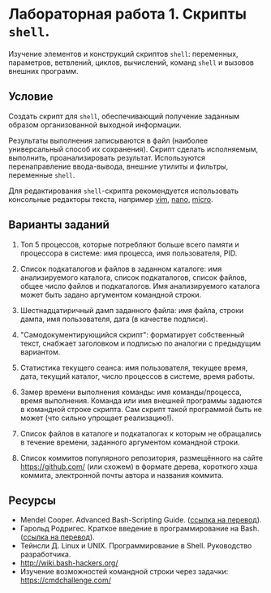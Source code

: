 # Лабораторная работа 1. Скрипты `shell`.

Изучение элементов и конструкций скриптов `shell`: переменных, параметров, ветвлений, циклов, вычислений, команд `shell` и вызовов внешних программ.

## Условие

Создать скрипт для `shell`, обеспечивающий получение заданным образом организованной выходной информации.

Результаты выполнения записываются в файл (наиболее универсальный способ их сохранения). Скрипт сделать исполняемым, выполнить, проанализировать результат. Используются перенаправление ввода-вывода, внешние утилиты и фильтры, переменные `shell`.

Для редактирования `shell`-скрипта рекомендуется использовать консольные редакторы текста, например [vim](http://www.vim.org/), [nano](https://www.nano-editor.org/), [micro](https://micro-editor.github.io/).

## Варианты заданий

1. Топ 5 процессов, которые потребляют больше всего памяти и процессора в системе: имя процесса, имя пользователя, PID.

2. Список подкаталогов и файлов в заданном каталоге: имя анализируемого каталога, список подкаталогов, список файлов, общее число файлов и подкаталогов. Имя анализируемого каталога может быть задано аргументом командной строки.

3. Шестнадцатиричный дамп заданного файла: имя файла, строки дампа, имя пользователя, дата (в качестве подписи).

4. "Самодокументирующийся скрипт": форматирует собственный текст, снабжает заголовком и подписью по аналогии с предыдущим вариантом.

5. Статистика текущего сеанса: имя пользователя, текущее время, дата, текущий каталог, число процессов в системе, время работы.

6. Замер времени выполнения команды: имя команды/процесса, время выполнения. Команда или имя внешней программы задаются в командной строке скрипта. Сам скрипт такой программой быть не может (что сильно упрощает реализацию!).

7. Список файлов в каталоге и подкаталогах к которым не обращались в течение времени, заданного аргументом командной строки.

8. Список коммитов популярного репозитория, размещённого на сайте https://github.com/ (или схожем) в формате дерева, короткого хэша коммита, электронной почты автора и названия коммита.

## Ресурсы

- Mendel Cooper. Advanced Bash-Scripting Guide. ([ссылка на перевод](http://rus-linux.net/MyLDP/BOOKS/abs-guide/flat/abs-book.html)).
- Гарольд Родригес. Краткое введение в программирование на Bash. ([ссылка на перевод](http://flibusta.is/b/311820)).
- Тейнсли Д. Linux и UNIX. Программирование в Shell. Руководство разработчика.
- http://wiki.bash-hackers.org/
- Изучение возможностей командной строки через задачки: https://cmdchallenge.com/
